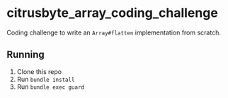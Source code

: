 # citrusbyte_array_coding_challenge

Coding challenge to write an `Array#flatten` implementation from scratch.


## Running

1. Clone this repo
1. Run `bundle install`
1. Run `bundle exec guard`

